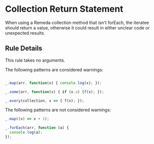 # Collection Return Statement

When using a Remeda collection method that isn't forEach, the iteratee should return a value, otherwise it could result in either unclear code or unexpected results.

## Rule Details

This rule takes no arguments.

The following patterns are considered warnings:

```js

_.map(arr, function(x) { console.log(x); });

_.some(arr, function(x) { if (x.a) {f(x); });

_.every(collection, x => { f(x); });

```

The following patterns are not considered warnings:

```js
_.map((x) => x + 1);

_.forEach(arr, function (a) {
  console.log(a);
});
```
